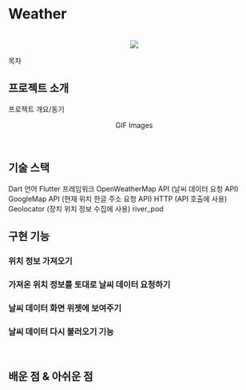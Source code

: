 # Weather

<p align="center">
  <br>
  <img src="[./images/common/logo-sample.jpeg](https://github.com/Urusung/Weather/issues/1#issue-1699397445)">
  <br>
</p>

목차

## 프로젝트 소개

<p align="justify">
프로젝트 개요/동기
</p>

<p align="center">
GIF Images
</p>

<br>

## 기술 스택
Dart 언어
Flutter 프레임워크
OpenWeatherMap API (날씨 데이터 요청 API)
GoogleMap API (현재 위치 한글 주소 요청 API)
HTTP (API 호출에 사용)
Geolocator (장치 위치 정보 수집에 사용)
river_pod
<br>

## 구현 기능

### 위치 정보 가져오기

### 가져온 위치 정보를 토대로 날씨 데이터 요청하기

### 날씨 데이터 화면 위젯에 보여주기

### 날씨 데이터 다시 불러오기 기능

<br>

## 배운 점 & 아쉬운 점

<p align="justify">

</p>

<br>
